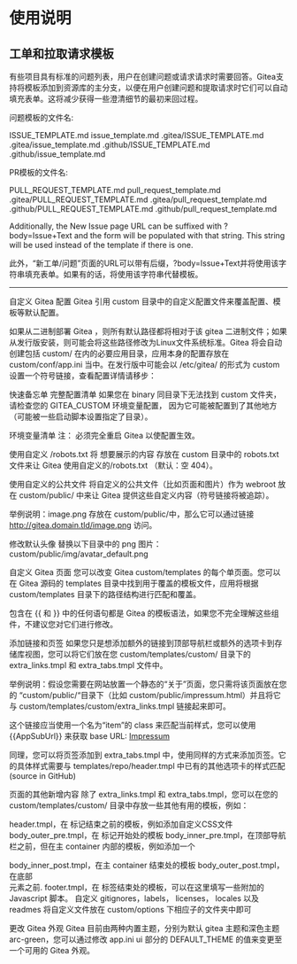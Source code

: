 # 使用说明

## 工单和拉取请求模板

有些项目具有标准的问题列表，用户在创建问题或请求请求时需要回答。Gitea支持将模板添加到资源库的主分支，以便在用户创建问题和提取请求时它们可以自动填充表单。这将减少获得一些澄清细节的最初来回过程。

问题模板的文件名:

ISSUE_TEMPLATE.md
issue_template.md
.gitea/ISSUE_TEMPLATE.md
.gitea/issue_template.md
.github/ISSUE_TEMPLATE.md
.github/issue_template.md

PR模板的文件名:

PULL_REQUEST_TEMPLATE.md
pull_request_template.md
.gitea/PULL_REQUEST_TEMPLATE.md
.gitea/pull_request_template.md
.github/PULL_REQUEST_TEMPLATE.md
.github/pull_request_template.md

Additionally, the New Issue page URL can be suffixed with ?body=Issue+Text and the form will be populated with that string. This string will be used instead of the template if there is one.

此外，“新工单/问题”页面的URL可以带有后缀，?body=Issue+Text并将使用该字符串填充表单。如果有的话，将使用该字符串代替模板。

------

自定义 Gitea 配置 
Gitea 引用 custom 目录中的自定义配置文件来覆盖配置、模板等默认配置。

如果从二进制部署 Gitea ，则所有默认路径都将相对于该 gitea 二进制文件；如果从发行版安装，则可能会将这些路径修改为Linux文件系统标准。Gitea 将会自动创建包括 custom/ 在内的必要应用目录，应用本身的配置存放在 custom/conf/app.ini 当中。在发行版中可能会以 /etc/gitea/ 的形式为 custom 设置一个符号链接，查看配置详情请移步：

快速备忘单
完整配置清单
如果您在 binary 同目录下无法找到 custom 文件夹，请检查您的 GITEA_CUSTOM 环境变量配置， 因为它可能被配置到了其他地方（可能被一些启动脚本设置指定了目录）。

环境变量清单
注： 必须完全重启 Gitea 以使配置生效。

使用自定义 /robots.txt
将 想要展示的内容 存放在 custom 目录中的 robots.txt 文件来让 Gitea 使用自定义的/robots.txt （默认：空 404）。

使用自定义的公共文件
将自定义的公共文件（比如页面和图片）作为 webroot 放在 custom/public/ 中来让 Gitea 提供这些自定义内容（符号链接将被追踪）。

举例说明：image.png 存放在 custom/public/中，那么它可以通过链接 http://gitea.domain.tld/image.png 访问。

修改默认头像
替换以下目录中的 png 图片： custom/public/img/avatar\_default.png

自定义 Gitea 页面
您可以改变 Gitea custom/templates 的每个单页面。您可以在 Gitea 源码的 templates 目录中找到用于覆盖的模板文件，应用将根据 custom/templates 目录下的路径结构进行匹配和覆盖。

包含在 {{ 和 }} 中的任何语句都是 Gitea 的模板语法，如果您不完全理解这些组件，不建议您对它们进行修改。

添加链接和页签
如果您只是想添加额外的链接到顶部导航栏或额外的选项卡到存储库视图，您可以将它们放在您 custom/templates/custom/ 目录下的 extra_links.tmpl 和 extra_tabs.tmpl 文件中。

举例说明：假设您需要在网站放置一个静态的“关于”页面，您只需将该页面放在您的 “custom/public/“目录下（比如 custom/public/impressum.html）并且将它与 custom/templates/custom/extra_links.tmpl 链接起来即可。

这个链接应当使用一个名为“item”的 class 来匹配当前样式，您可以使用 {{AppSubUrl}} 来获取 base URL: <a class="item" href="{{AppSubUrl}}/impressum.html">Impressum</a>

同理，您可以将页签添加到 extra_tabs.tmpl 中，使用同样的方式来添加页签。它的具体样式需要与 templates/repo/header.tmpl 中已有的其他选项卡的样式匹配 (source in GitHub)

页面的其他新增内容
除了 extra_links.tmpl 和 extra_tabs.tmpl，您可以在您的 custom/templates/custom/ 目录中存放一些其他有用的模板，例如：

header.tmpl，在 <head> 标记结束之前的模板，例如添加自定义CSS文件
body_outer_pre.tmpl，在 <body> 标记开始处的模板
body_inner_pre.tmpl，在顶部导航栏之前，但在主 container 内部的模板，例如添加一个 <div class="full height">
body_inner_post.tmpl，在主 container 结束处的模板
body_outer_post.tmpl，在底部 <footer> 元素之前.
footer.tmpl，在 <body> 标签结束处的模板，可以在这里填写一些附加的 Javascript 脚本。
自定义 gitignores，labels， licenses， locales 以及 readmes
将自定义文件放在 custom/options 下相应子的文件夹中即可

更改 Gitea 外观
Gitea 目前由两种内置主题，分别为默认 gitea 主题和深色主题 arc-green，您可以通过修改 app.ini ui 部分的 DEFAULT_THEME 的值来变更至一个可用的 Gitea 外观。

